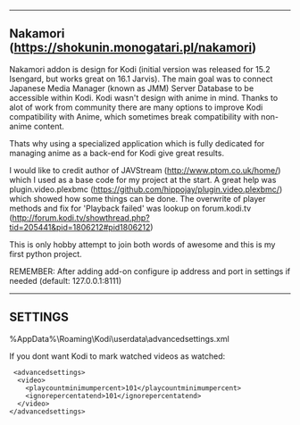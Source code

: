 ---------------------------------------------------------
Nakamori (https://shokunin.monogatari.pl/nakamori)
---------------------------------------------------------

Nakamori addon is design for Kodi (initial version was released for 15.2 Isengard, but works great on 16.1 Jarvis).
The main goal was to connect Japanese Media Manager (known as JMM) Server Database to be accessible within Kodi.
Kodi wasn't design with anime in mind. Thanks to alot of work from community there are many
options to improve Kodi compatibility with Anime, which sometimes break compatibility with non-anime content.

Thats why using a specialized application which is fully dedicated for managing anime as a back-end for Kodi give great results.

I would like to credit author of JAVStream (http://www.ptom.co.uk/home/) which I used as a base code for my project at the start.
A great help was plugin.video.plexbmc (https://github.com/hippojay/plugin.video.plexbmc/) which showed how some things can be done.
The overwrite of player methods and fix for 'Playback failed' was lookup on forum.kodi.tv (http://forum.kodi.tv/showthread.php?tid=205441&pid=1806212#pid1806212)

This is only hobby attempt to join both words of awesome and this is my first python project.

REMEMBER:
After adding add-on configure ip address and port in settings if needed (default: 127.0.0.1:8111)



---------------------------------------------------------
SETTINGS
---------------------------------------------------------

%AppData%\Roaming\Kodi\userdata\advancedsettings.xml 

If you dont want Kodi to mark watched videos as watched:
```
 <advancedsettings>
  <video>
    <playcountminimumpercent>101</playcountminimumpercent>
    <ignorepercentatend>101</ignorepercentatend>
  </video>
</advancedsettings>
```